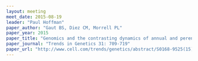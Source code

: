 ```yaml
---
layout: meeting
meet_date: 2015-08-19
leader: "Paul Hoffman"
paper_author: "Gaut BS, Diez CM, Morrell PL"
paper_year: 2015
paper_title: "Genomics and the contrasting dynamics of annual and perennial domestication"
paper_journal: "Trends in Genetics 31: 709-719"
paper_url: "http://www.cell.com/trends/genetics/abstract/S0168-9525(15)00188-2"
---
```

